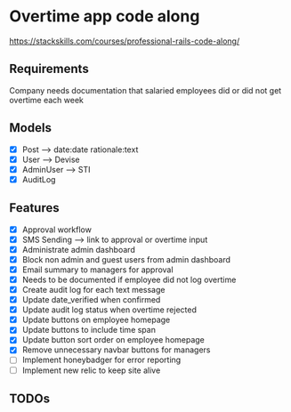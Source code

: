 # Overtime app code along

<https://stackskills.com/courses/professional-rails-code-along/>

## Requirements

Company needs documentation that salaried employees did or did not get overtime
each week

## Models

- [x] Post --> date:date rationale:text
- [x] User --> Devise
- [x] AdminUser --> STI
- [x] AuditLog

## Features

- [x] Approval workflow
- [x] SMS Sending --> link to approval or overtime input
- [x] Administrate admin dashboard
- [x] Block non admin and guest users from admin dashboard
- [x] Email summary to managers for approval
- [x] Needs to be documented if employee did not log overtime
- [x] Create audit log for each text message
- [x] Update date_verified when confirmed
- [x] Update audit log status when overtime rejected
- [x] Update buttons on employee homepage
- [x] Update buttons to include time span
- [x] Update button sort order on employee homepage
- [x] Remove unnecessary navbar buttons for managers
- [ ] Implement honeybadger for error reporting
- [ ] Implement new relic to keep site alive

## TODOs
